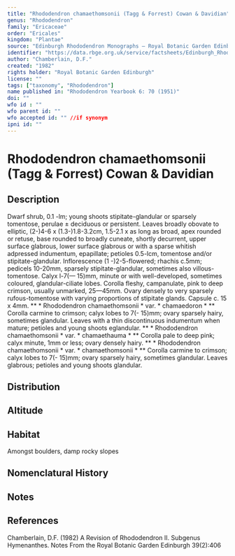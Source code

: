 ```yaml
---
title: "Rhododendron chamaethomsonii (Tagg & Forrest) Cowan & Davidian"
genus: "Rhododendron"
family: "Ericaceae"
order: "Ericales"
kingdom: "Plantae"
source: "Edinburgh Rhododendron Monographs – Royal Botanic Garden Edinburgh"
identifier: "https://data.rbge.org.uk/service/factsheets/Edinburgh_Rhododendron_Monographs.xhtml"
author: "Chamberlain, D.F."
created: "1982"
rights holder: "Royal Botanic Garden Edinburgh"
license: ""
tags: ["taxonomy", "Rhododendron"]
name published in: "Rhododendron Yearbook 6: 70 (1951)"
doi: ""
wfo id : ""
wfo parent id: ""
wfo accepted id: "" //if synonym                      
ipni id: ""
---
```


                       

# Rhododendron chamaethomsonii (Tagg & Forrest) Cowan & Davidian

## Description
Dwarf shrub, 0.1 -lm; young shoots stipitate-glandular or sparsely tomentose, perulae ± deciduous or persistent. Leaves broadly obovate to elliptic, (2-)4-6 x (1.3-)1.8-3.2cm, 1.5-2.1 x as long as broad, apex rounded or retuse, base rounded to broadly cuneate, shortly decurrent, upper surface glabrous, lower surface glabrous or with a sparse whitish adpressed indumentum, epapillate; petioles 0.5-lcm, tomentose and/or stipitate-glandular. Inflorescence (1 -)2-5-flowered; rhachis c.5mm; pedicels 10-20mm, sparsely stipitate-glandular, sometimes also villous-tomentose. Calyx l-7(— 15)mm, minute or with well-developed, sometimes coloured, glandular-ciliate lobes. Corolla fleshy, campanulate, pink to deep crimson, usually unmarked, 25—45mm. Ovary densely to very sparsely rufous-tomentose with varying proportions of stipitate glands. Capsule c. 15 x 4mm. ** * Rhododendron chamaethomsonii * var. * chamaedoron * ** Corolla carmine to crimson; calyx lobes to 7(- 15)mm; ovary sparsely hairy, sometimes glandular. Leaves with a thin discontinuous indumentum when mature; petioles and young shoots eglandular. ** * Rhododendron chamaethomsonii * var. * chamaethauma * ** Corolla pale to deep pink; calyx minute, 1mm or less; ovary densely hairy. ** * Rhododendron chamaethomsonii * var. * chamaethomsonii * ** Corolla carmine to crimson; calyx lobes to 7(- 15)mm; ovary sparsely hairy, sometimes glandular. Leaves glabrous; petioles and young shoots glandular.

## Distribution


## Altitude


## Habitat
Amongst boulders, damp rocky slopes

## Nomenclatural History

                       
## Notes


## References

Chamberlain, D.F. (1982) A Revision of Rhododendron II. Subgenus Hymenanthes. Notes From the Royal Botanic Garden Edinburgh 39(2):406
